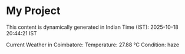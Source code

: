 # My Project

This content is dynamically generated in Indian Time (IST): 2025-10-18 20:44:21 IST


Current Weather in Coimbatore:
Temperature: 27.88 °C
Condition: haze
